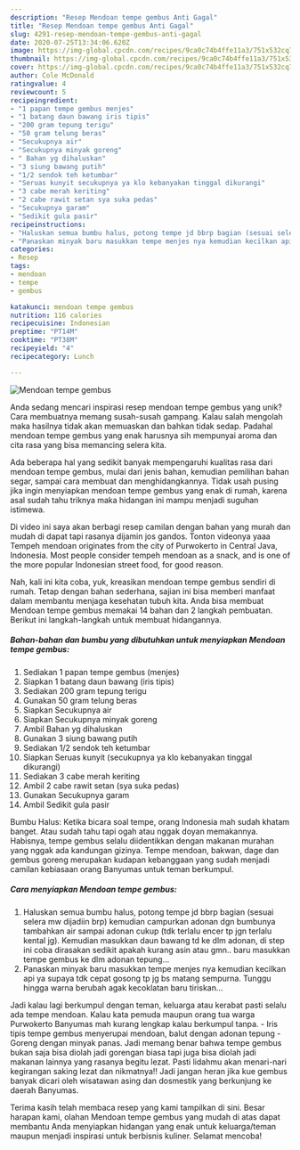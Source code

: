 ```yaml
---
description: "Resep Mendoan tempe gembus Anti Gagal"
title: "Resep Mendoan tempe gembus Anti Gagal"
slug: 4291-resep-mendoan-tempe-gembus-anti-gagal
date: 2020-07-25T13:34:06.620Z
image: https://img-global.cpcdn.com/recipes/9ca0c74b4ffe11a3/751x532cq70/mendoan-tempe-gembus-foto-resep-utama.jpg
thumbnail: https://img-global.cpcdn.com/recipes/9ca0c74b4ffe11a3/751x532cq70/mendoan-tempe-gembus-foto-resep-utama.jpg
cover: https://img-global.cpcdn.com/recipes/9ca0c74b4ffe11a3/751x532cq70/mendoan-tempe-gembus-foto-resep-utama.jpg
author: Cole McDonald
ratingvalue: 4
reviewcount: 5
recipeingredient:
- "1 papan tempe gembus menjes"
- "1 batang daun bawang iris tipis"
- "200 gram tepung terigu"
- "50 gram telung beras"
- "Secukupnya air"
- "Secukupnya minyak goreng"
- " Bahan yg dihaluskan"
- "3 siung bawang putih"
- "1/2 sendok teh ketumbar"
- "Seruas kunyit secukupnya ya klo kebanyakan tinggal dikurangi"
- "3 cabe merah keriting"
- "2 cabe rawit setan sya suka pedas"
- "Secukupnya garam"
- "Sedikit gula pasir"
recipeinstructions:
- "Haluskan semua bumbu halus, potong tempe jd bbrp bagian (sesuai selera mw dijadiin brp) kemudian campurkan adonan dgn bumbunya tambahkan air sampai adonan cukup (tdk terlalu encer tp jgn terlalu kental jg). Kemudian masukkan daun bawang td ke dlm adonan, di step ini coba dirasakan sedikit apakah kurang asin atau gmn.. baru masukkan tempe gembus ke dlm adonan tepung..."
- "Panaskan minyak baru masukkan tempe menjes nya kemudian kecilkan api ya supaya tdk cepat gosong tp jg bs matang sempurna. Tunggu hingga warna berubah agak kecoklatan baru tiriskan..."
categories:
- Resep
tags:
- mendoan
- tempe
- gembus

katakunci: mendoan tempe gembus 
nutrition: 116 calories
recipecuisine: Indonesian
preptime: "PT14M"
cooktime: "PT38M"
recipeyield: "4"
recipecategory: Lunch

---
```



![Mendoan tempe gembus](https://img-global.cpcdn.com/recipes/9ca0c74b4ffe11a3/751x532cq70/mendoan-tempe-gembus-foto-resep-utama.jpg)

Anda sedang mencari inspirasi resep mendoan tempe gembus yang unik? Cara membuatnya memang susah-susah gampang. Kalau salah mengolah maka hasilnya tidak akan memuaskan dan bahkan tidak sedap. Padahal mendoan tempe gembus yang enak harusnya sih mempunyai aroma dan cita rasa yang bisa memancing selera kita.

Ada beberapa hal yang sedikit banyak mempengaruhi kualitas rasa dari mendoan tempe gembus, mulai dari jenis bahan, kemudian pemilihan bahan segar, sampai cara membuat dan menghidangkannya. Tidak usah pusing jika ingin menyiapkan mendoan tempe gembus yang enak di rumah, karena asal sudah tahu triknya maka hidangan ini mampu menjadi suguhan istimewa.

Di video ini saya akan berbagi resep camilan dengan bahan yang murah dan mudah di dapat tapi rasanya dijamin jos gandos. Tonton videonya yaaa Tempeh mendoan originates from the city of Purwokerto in Central Java, Indonesia. Most people consider tempeh mendoan as a snack, and is one of the more popular Indonesian street food, for good reason.


Nah, kali ini kita coba, yuk, kreasikan mendoan tempe gembus sendiri di rumah. Tetap dengan bahan sederhana, sajian ini bisa memberi manfaat dalam membantu menjaga kesehatan tubuh kita. Anda bisa membuat Mendoan tempe gembus memakai 14 bahan dan 2 langkah pembuatan. Berikut ini langkah-langkah untuk membuat hidangannya.

<!--inarticleads1-->

##### Bahan-bahan dan bumbu yang dibutuhkan untuk menyiapkan Mendoan tempe gembus:

1. Sediakan 1 papan tempe gembus (menjes)
1. Siapkan 1 batang daun bawang (iris tipis)
1. Sediakan 200 gram tepung terigu
1. Gunakan 50 gram telung beras
1. Siapkan Secukupnya air
1. Siapkan Secukupnya minyak goreng
1. Ambil  Bahan yg dihaluskan
1. Gunakan 3 siung bawang putih
1. Sediakan 1/2 sendok teh ketumbar
1. Siapkan Seruas kunyit (secukupnya ya klo kebanyakan tinggal dikurangi)
1. Sediakan 3 cabe merah keriting
1. Ambil 2 cabe rawit setan (sya suka pedas)
1. Gunakan Secukupnya garam
1. Ambil Sedikit gula pasir


Bumbu Halus: Ketika bicara soal tempe, orang Indonesia mah sudah khatam banget. Atau sudah tahu tapi ogah atau nggak doyan memakannya. Habisnya, tempe gembus selalu diidentikkan dengan makanan murahan yang nggak ada kandungan gizinya. Tempe mendoan, bakwan, dage dan gembus goreng merupakan kudapan kebanggaan yang sudah menjadi camilan kebiasaan orang Banyumas untuk teman berkumpul. 

<!--inarticleads2-->

##### Cara menyiapkan Mendoan tempe gembus:

1. Haluskan semua bumbu halus, potong tempe jd bbrp bagian (sesuai selera mw dijadiin brp) kemudian campurkan adonan dgn bumbunya tambahkan air sampai adonan cukup (tdk terlalu encer tp jgn terlalu kental jg). Kemudian masukkan daun bawang td ke dlm adonan, di step ini coba dirasakan sedikit apakah kurang asin atau gmn.. baru masukkan tempe gembus ke dlm adonan tepung...
1. Panaskan minyak baru masukkan tempe menjes nya kemudian kecilkan api ya supaya tdk cepat gosong tp jg bs matang sempurna. Tunggu hingga warna berubah agak kecoklatan baru tiriskan...


Jadi kalau lagi berkumpul dengan teman, keluarga atau kerabat pasti selalu ada tempe mendoan. Kalau kata pemuda maupun orang tua warga Purwokerto Banyumas mah kurang lengkap kalau berkumpul tanpa. - Iris tipis tempe gembus menyerupai mendoan, balut dengan adonan tepung - Goreng dengan minyak panas. Jadi memang benar bahwa tempe gembus bukan saja bisa diolah jadi gorengan biasa tapi juga bisa diolah jadi makanan lainnya yang rasanya begitu lezat. Pasti lidahmu akan menari-nari kegirangan saking lezat dan nikmatnya!! Jadi jangan heran jika kue gembus banyak dicari oleh wisatawan asing dan dosmestik yang berkunjung ke daerah Banyumas. 

Terima kasih telah membaca resep yang kami tampilkan di sini. Besar harapan kami, olahan Mendoan tempe gembus yang mudah di atas dapat membantu Anda menyiapkan hidangan yang enak untuk keluarga/teman maupun menjadi inspirasi untuk berbisnis kuliner. Selamat mencoba!

